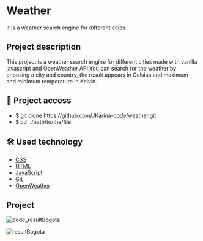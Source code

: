 # Weather

It is a weather search engine for different cities.

## Project description

This project is a weather search engine for different cities made with vanilla javascript and OpenWeather API.You can search for the weather by choosing a city and country, the result appears in Celsius and maximum and minimum temperature in Kelvin.

## 📁 Project access

- $ git clone https://github.com/JKarina-code/weather.git
- $ cd ../path/to/the/file

## 🛠️ Used technology

- [CSS](https://www.w3schools.com/Css/)
- [HTML](https://www.w3schools.com/html/)
- [JavaScript](https://www.w3schools.com/js)
- [Git](https://git-scm.com/docs)
- [OpenWeather](https://openweathermap.org/appid)

## Project

![code_resultBogota](https://user-images.githubusercontent.com/29663094/236556619-31d6a8b0-1492-403d-ba1a-70404faba8fc.png)

![resultBogota](https://user-images.githubusercontent.com/29663094/236556562-8a29120a-b700-4788-b1bb-9ce9559f07dd.png)
